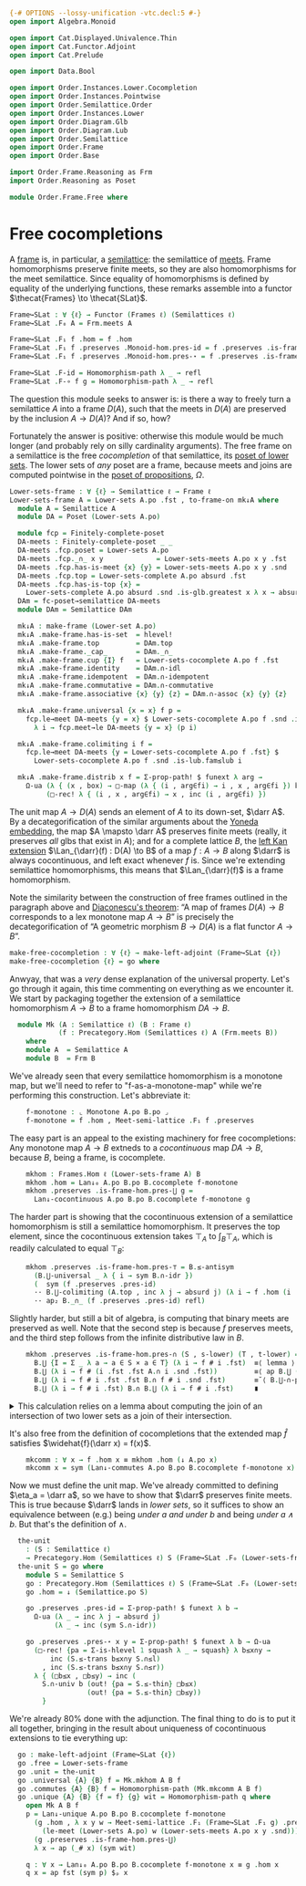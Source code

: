 ```agda
{-# OPTIONS --lossy-unification -vtc.decl:5 #-}
open import Algebra.Monoid

open import Cat.Displayed.Univalence.Thin
open import Cat.Functor.Adjoint
open import Cat.Prelude

open import Data.Bool

open import Order.Instances.Lower.Cocompletion
open import Order.Instances.Pointwise
open import Order.Semilattice.Order
open import Order.Instances.Lower
open import Order.Diagram.Glb
open import Order.Diagram.Lub
open import Order.Semilattice
open import Order.Frame
open import Order.Base

import Order.Frame.Reasoning as Frm
import Order.Reasoning as Poset

module Order.Frame.Free where
```

# Free cocompletions

A [frame] is, in particular, a [semilattice]: the semilattice of
[meets]. Frame homomorphisms preserve finite meets, so they are also
homomorphisms for the meet semilattice. Since equality of homomorphisms
is defined by equality of the underlying functions, these remarks
assemble into a functor $\thecat{Frames} \to \thecat{SLat}$.

[frame]: Order.Frame.html
[semilattice]: Order.Semilattice.html
[meets]: Order.Diagram.Glb.html

<!--
```agda
open Functor
open make-left-adjoint
open Monoid-hom
```
-->

```agda
Frame↪SLat : ∀ {ℓ} → Functor (Frames ℓ) (Semilattices ℓ)
Frame↪SLat .F₀ A = Frm.meets A

Frame↪SLat .F₁ f .hom = f .hom
Frame↪SLat .F₁ f .preserves .Monoid-hom.pres-id = f .preserves .is-frame-hom.pres-⊤
Frame↪SLat .F₁ f .preserves .Monoid-hom.pres-⋆ = f .preserves .is-frame-hom.pres-∩

Frame↪SLat .F-id = Homomorphism-path λ _ → refl
Frame↪SLat .F-∘ f g = Homomorphism-path λ _ → refl
```

The question this module seeks to answer is: is there a way to freely
turn a semilattice $A$ into a frame $D(A)$, such that the meets in
$D(A)$ are preserved by the inclusion $A \to D(A)$? And if so, how?

Fortunately the answer is positive: otherwise this module would be much
longer (and probably rely on silly cardinality arguments). The free
frame on a semilattice is the free _cocompletion_ of that semilattice,
its [poset of lower sets][low]. The lower sets of _any_ poset are a
frame, because meets and joins are computed pointwise in the [poset of
propositions], $\Omega$.

[poset of propositions]: Order.Instances.Props.html

[low]: Order.Instances.Lower.html

```agda
Lower-sets-frame : ∀ {ℓ} → Semilattice ℓ → Frame ℓ
Lower-sets-frame A = Lower-sets A.po .fst , to-frame-on mk↓A where
  module A = Semilattice A
  module DA = Poset (Lower-sets A.po)

  module fcp = Finitely-complete-poset
  DA-meets : Finitely-complete-poset _ _
  DA-meets .fcp.poset = Lower-sets A.po
  DA-meets .fcp._∩_ x y             = Lower-sets-meets A.po x y .fst
  DA-meets .fcp.has-is-meet {x} {y} = Lower-sets-meets A.po x y .snd
  DA-meets .fcp.top = Lower-sets-complete A.po absurd .fst
  DA-meets .fcp.has-is-top {x} =
    Lower-sets-complete A.po absurd .snd .is-glb.greatest x λ x → absurd x
  DAm = fc-poset→semilattice DA-meets
  module DAm = Semilattice DAm

  mk↓A : make-frame (Lower-set A.po)
  mk↓A .make-frame.has-is-set  = hlevel!
  mk↓A .make-frame.top         = DAm.top
  mk↓A .make-frame._cap_       = DAm._∩_
  mk↓A .make-frame.cup {I} f   = Lower-sets-cocomplete A.po f .fst
  mk↓A .make-frame.identity    = DAm.∩-idl
  mk↓A .make-frame.idempotent  = DAm.∩-idempotent
  mk↓A .make-frame.commutative = DAm.∩-commutative
  mk↓A .make-frame.associative {x} {y} {z} = DAm.∩-assoc {x} {y} {z}

  mk↓A .make-frame.universal {x = x} f p =
    fcp.le→meet DA-meets {y = x} $ Lower-sets-cocomplete A.po f .snd .is-lub.least x
      λ i → fcp.meet→le DA-meets {y = x} (p i)

  mk↓A .make-frame.colimiting i f =
    fcp.le→meet DA-meets {y = Lower-sets-cocomplete A.po f .fst} $
      Lower-sets-cocomplete A.po f .snd .is-lub.fam≤lub i

  mk↓A .make-frame.distrib x f = Σ-prop-path! $ funext λ arg →
    Ω-ua (λ { (x , box) → □-map (λ { (i , arg∈fi) → i , x , arg∈fi }) box })
         (□-rec! λ { (i , x , arg∈fi) → x , inc (i , arg∈fi) })
```

The unit map $A \to D(A)$ sends an element of $A$ to its down-set,
$\darr A$. By a decategorification of the similar arguments about the
[Yoneda embedding], the map $A \mapsto \darr A$ preserves finite meets
(really, it preserves _all_ glbs that exist in $A$); and for a complete
lattice $B$, the [left Kan extension] $\Lan_{\darr}(f) : D(A) \to B$ of
a map $f : A \to B$ along $\darr$ is always cocontinuous, and left exact
whenever $f$ is. Since we're extending semilattice homomorphisms, this
means that $\Lan_{\darr}(f)$ is a frame homomorphism.

[Yoneda embedding]: Cat.Functor.Hom.html#the-yoneda-embedding
[left Kan extension]: Cat.Functor.Kan.html#kan-extensions

Note the similarity between the construction of free frames outlined in
the paragraph above and [Diaconescu's theorem]: “A map of frames $D(A)
\to B$ corresponds to a lex monotone map $A \to B$” is precisely the
decategorification of “A geometric morphism $B \to D(A)$ is a flat
functor $A \to B$”.

[Diaconescu's theorem]: Topoi.Classifying.Diaconescu.html


```agda
make-free-cocompletion : ∀ {ℓ} → make-left-adjoint (Frame↪SLat {ℓ})
make-free-cocompletion {ℓ} = go where
```

Anwyay, that was a _very_ dense explanation of the universal property.
Let's go through it again, this time commenting on everything as we
encounter it. We start by packaging together the extension of a
semilattice homomorphism $A \to B$ to a frame homomorphism $DA \to B$.

```agda
  module Mk (A : Semilattice ℓ) (B : Frame ℓ)
            (f : Precategory.Hom (Semilattices ℓ) A (Frm.meets B))
    where
    module A  = Semilattice A
    module B  = Frm B
```

We've already seen that every semilattice homomorphism is a monotone
map, but we'll need to refer to "f-as-a-monotone-map" while we're
performing this construction. Let's abbreviate it:

```agda
    f-monotone : ⌞ Monotone A.po B.po ⌟
    f-monotone = f .hom , Meet-semi-lattice .F₁ f .preserves
```

The easy part is an appeal to the existing machinery for free
cocompletions: Any monotone map $A \to B$ extneds to a _cocontinuous_
map $DA \to B$, because $B$, being a frame, is cocomplete.

```agda
    mkhom : Frames.Hom ℓ (Lower-sets-frame A) B
    mkhom .hom = Lan↓₀ A.po B.po B.cocomplete f-monotone
    mkhom .preserves .is-frame-hom.pres-⋃ g =
      Lan↓-cocontinuous A.po B.po B.cocomplete f-monotone g
```

The harder part is showing that the cocontinuous extension of a
semilattice homomorphism is still a semilattice homomorphism. It
preserves the top element, since the cocontinuous extension takes
$\top_A$ to $\int_{B} \top_A$, which is readily calculated to
equal $\top_B$:

```agda
    mkhom .preserves .is-frame-hom.pres-⊤ = B.≤-antisym
      (B.⋃-universal _ λ { i → sym B.∩-idr })
      (  sym (f .preserves .pres-id)
      ·· B.⋃-colimiting (A.top , inc λ j → absurd j) (λ i → f .hom (i .fst))
      ·· ap₂ B._∩_ (f .preserves .pres-id) refl)
```

Slightly harder, but still a bit of algebra, is computing that binary
meets are preserved as well. Note that the second step is because $f$
preserves meets, and the third step follows from the infinite
distributive law in $B$.

```agda
    mkhom .preserves .is-frame-hom.pres-∩ (S , s-lower) (T , t-lower) =
      B.⋃ {I = Σ _ λ a → a ∈ S × a ∈ T} (λ i → f # i .fst)  ≡⟨ lemma ⟩
      B.⋃ (λ i → f # (i .fst .fst A.∩ i .snd .fst))         ≡⟨ ap B.⋃ (funext λ i → f .preserves .pres-⋆ _ _) ⟩
      B.⋃ (λ i → f # i .fst .fst B.∩ f # i .snd .fst)       ≡˘⟨ B.⋃-∩-product _ _ ⟩
      B.⋃ (λ i → f # i .fst) B.∩ B.⋃ (λ i → f # i .fst)     ∎
```

<details>
<summary>This calculation relies on a lemma about computing the join of
an intersection of two lower sets as a join of their intersection.
</summary>

```agda
      where
        lemma : B.⋃ {I = Σ _ λ a → a ∈ S × a ∈ T} (λ i → f # i .fst)
              ≡ B.⋃ {I = (Σ _ (_∈ S)) × (Σ _ (_∈ T))}
                    (λ i → f # (i .fst .fst A.∩ i .snd .fst))
        lemma = B.≤-antisym
          (B.⋃-universal _ (λ { (i , i∈S , i∈T) →
            f # i                                          B.=˘⟨ ap (f #_) A.∩-idempotent ⟩
            f # (i A.∩ i)                                  B.≤⟨ B.⋃-colimiting ((i , i∈S) , i , i∈T) _ ⟩
            B.⋃ (λ i → f # (i .fst .fst A.∩ i .snd .fst))  B.≤∎}))
          (B.⋃-universal _ (λ { ((i , i∈S) , j , i∈T) →
            B.⋃-colimiting (i A.∩ j , s-lower _ _ A.∩≤l i∈S , t-lower _ _ A.∩≤r i∈T) _
            }))
```

</details>

It's also free from the definition of cocompletions that the extended
map $\widehat{f}$ satisfies $\widehat{f}(\darr x) = f(x)$.

```agda
    mkcomm : ∀ x → f .hom x ≡ mkhom .hom (↓ A.po x)
    mkcomm x = sym (Lan↓-commutes A.po B.po B.cocomplete f-monotone x)
```

Now we must define the unit map. We've already committed to defining
$\eta_a = \darr a$, so we have to show that $\darr$ preserves finite
meets. This is true because $\darr$ lands in _lower sets_, so it
suffices to show an equivalence between (e.g.) being _under $a$ and
under $b$_ and being _under $a \land b$_. But that's the definition of
$\land$.

```agda
  the-unit
    : (S : Semilattice ℓ)
    → Precategory.Hom (Semilattices ℓ) S (Frame↪SLat .F₀ (Lower-sets-frame S))
  the-unit S = go where
    module S = Semilattice S
    go : Precategory.Hom (Semilattices ℓ) S (Frame↪SLat .F₀ (Lower-sets-frame S))
    go .hom = ↓ (Semilattice.po S)

    go .preserves .pres-id = Σ-prop-path! $ funext λ b →
      Ω-ua (λ _ → inc λ j → absurd j)
           (λ _ → inc (sym S.∩-idr))

    go .preserves .pres-⋆ x y = Σ-prop-path! $ funext λ b → Ω-ua
      (□-rec! {pa = Σ-is-hlevel 1 squash λ _ → squash} λ b≤x∩y →
          inc (S.≤-trans b≤x∩y S.∩≤l)
        , inc (S.≤-trans b≤x∩y S.∩≤r))
      λ { (□b≤x , □b≤y) → inc (
        S.∩-univ b (out! {pa = S.≤-thin} □b≤x)
                   (out! {pa = S.≤-thin} □b≤y))
        }
```

We're already 80% done with the adjunction. The final thing to do is to
put it all together, bringing in the result about uniqueness of
cocontinuous extensions to tie everything up:

```agda
  go : make-left-adjoint (Frame↪SLat {ℓ})
  go .free = Lower-sets-frame
  go .unit = the-unit
  go .universal {A} {B} f = Mk.mkhom A B f
  go .commutes {A} {B} f = Homomorphism-path (Mk.mkcomm A B f)
  go .unique {A} {B} {f = f} {g} wit = Homomorphism-path q where
    open Mk A B f
    p = Lan↓-unique A.po B.po B.cocomplete f-monotone
      (g .hom , λ x y w → Meet-semi-lattice .F₁ (Frame↪SLat .F₁ g) .preserves x y
        (le-meet (Lower-sets A.po) w (Lower-sets-meets A.po x y .snd)))
      (g .preserves .is-frame-hom.pres-⋃)
      λ x → ap (_# x) (sym wit)

    q : ∀ x → Lan↓₀ A.po B.po B.cocomplete f-monotone x ≡ g .hom x
    q x = ap fst (sym p) $ₚ x
```
